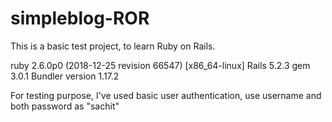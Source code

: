 # simpleblog-ROR
This is a basic test project, to learn Ruby on Rails.

ruby 2.6.0p0 (2018-12-25 revision 66547) [x86_64-linux]
Rails 5.2.3
gem 3.0.1
Bundler version 1.17.2

For testing purpose, I've used basic user authentication, use username and both password as "sachit"
